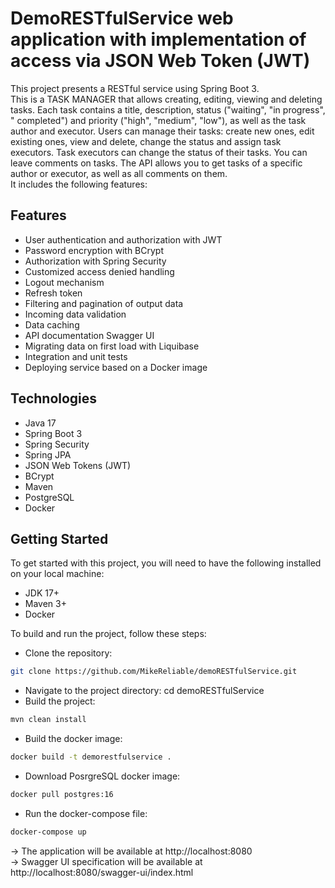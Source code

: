 # DemoRESTfulService web application with implementation of access via JSON Web Token (JWT)

This project presents a RESTful service using Spring Boot 3.  
This is a TASK MANAGER that allows creating,
editing, viewing and deleting tasks. Each task contains a title, description, status ("waiting", "in progress", "
completed") and priority ("high", "medium", "low"), as well as the task author and executor. Users can manage their
tasks: create new ones, edit existing ones, view and delete, change the status and assign task executors. Task executors
can change the status of their tasks. You can leave comments on tasks. The API allows you to get tasks of a specific
author or executor, as well as all comments on them.  
It includes the following features:

## Features

* User authentication and authorization with JWT
* Password encryption with BCrypt
* Authorization with Spring Security
* Customized access denied handling
* Logout mechanism
* Refresh token
* Filtering and pagination of output data
* Incoming data validation
* Data caching
* API documentation Swagger UI
* Migrating data on first load with Liquibase
* Integration and unit tests
* Deploying service based on a Docker image

## Technologies

* Java 17
* Spring Boot 3
* Spring Security
* Spring JPA
* JSON Web Tokens (JWT)
* BCrypt
* Maven
* PostgreSQL
* Docker

## Getting Started

To get started with this project, you will need to have the following installed on your local machine:

* JDK 17+
* Maven 3+
* Docker

To build and run the project, follow these steps:

* Clone the repository:

```sh
git clone https://github.com/MikeReliable/demoRESTfulService.git
 ```

* Navigate to the project directory: cd demoRESTfulService
* Build the project:

```sh
mvn clean install
 ```

* Build the docker image:

```sh
docker build -t demorestfulservice .
 ```

* Download PosrgreSQL docker image:

```sh
docker pull postgres:16
 ```

* Run the docker-compose file:

```sh
docker-compose up
 ```

-> The application will be available at http://localhost:8080  
-> Swagger UI specification will be available at http://localhost:8080/swagger-ui/index.html
